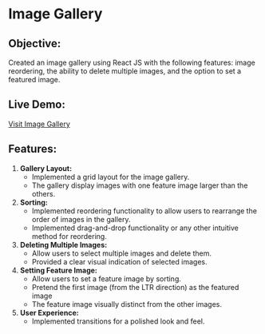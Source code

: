 # Image Gallery


## Objective:
Created an image gallery using React JS with the following features: image reordering, the ability to delete multiple images, and the option to set a featured image.

## Live Demo:
[Visit Image Gallery](https://ollyo-gallary.netlify.app/)
## Features:
1. **Gallery Layout:**
   - Implemented a grid layout for the image gallery.
   - The gallery display images with one feature image larger than the others.
2. **Sorting:**
   - Implemented reordering functionality to allow users to rearrange the order of images in the gallery.
   - Implemented drag-and-drop functionality or any other intuitive method for reordering.
3. **Deleting Multiple Images:**
   - Allow users to select multiple images and delete them.
   - Provided a clear visual indication of selected images.
4. **Setting Feature Image:**
   - Allow users to set a feature image by sorting.
   - Pretend the first image (from the LTR direction) as the featured image
   - The feature image visually distinct from the other images.
5. **User Experience:**
   - Implemented transitions for a polished look and feel.
